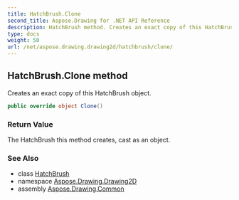 ```yaml
---
title: HatchBrush.Clone
second_title: Aspose.Drawing for .NET API Reference
description: HatchBrush method. Creates an exact copy of this HatchBrush object
type: docs
weight: 50
url: /net/aspose.drawing.drawing2d/hatchbrush/clone/
---
```

## HatchBrush.Clone method

Creates an exact copy of this HatchBrush object.

```csharp
public override object Clone()
```

### Return Value

The HatchBrush this method creates, cast as an object.

### See Also

* class [HatchBrush](../)
* namespace [Aspose.Drawing.Drawing2D](../../hatchbrush/)
* assembly [Aspose.Drawing.Common](../../../)


